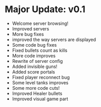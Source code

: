 # Major Update: v0.1
- Welcome server browsing!
- Improved servers
- More bug fixes
- improved the way servers are displayed
- Some code bug fixes
- Fixed bullets count as kills
- More code improves
- Rewrite of server config
- Added invisible guns!
- Added score portals
- Fixed player reconnect bug
- Some level tanks improves
- Some more code cuts!
- Improved Healer bullets
- Improved visual game part

<!-- # Title 2: Description 2
- Change 4
- Change 5 -->
